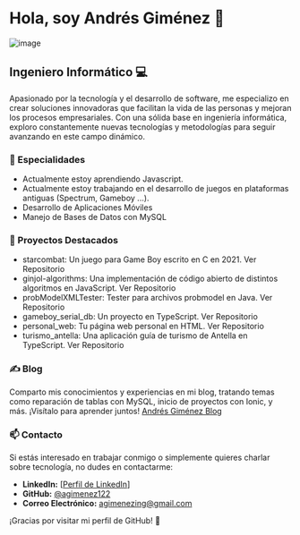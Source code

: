 # Hola, soy Andrés Giménez 👋

![image](https://github.com/agimenez122/agimenez122/assets/23209646/371b461e-9d83-4a4b-9239-8158d9c8b9ae)

## Ingeniero Informático 💻

Apasionado por la tecnología y el desarrollo de software, me especializo en crear soluciones innovadoras que facilitan la vida de las personas y mejoran los procesos empresariales. Con una sólida base en ingeniería informática, exploro constantemente nuevas tecnologías y metodologías para seguir avanzando en este campo dinámico.

### 🌟 Especialidades

- Actualmente estoy aprendiendo Javascript.
- Actualmente estoy trabajando en el desarrollo de juegos en plataformas antiguas (Spectrum, Gameboy ...).
- Desarrollo de Aplicaciones Móviles
- Manejo de Bases de Datos con MySQL


### 🚀 Proyectos Destacados

- starcombat: Un juego para Game Boy escrito en C en 2021. Ver Repositorio
- ginjol-algorithms: Una implementación de código abierto de distintos algoritmos en JavaScript. Ver Repositorio
- probModelXMLTester: Tester para archivos probmodel en Java. Ver Repositorio
- gameboy_serial_db: Un proyecto en TypeScript. Ver Repositorio
- personal_web: Tu página web personal en HTML. Ver Repositorio
- turismo_antella: Una aplicación guía de turismo de Antella en TypeScript. Ver Repositorio

### ✍ Blog

Comparto mis conocimientos y experiencias en mi blog, tratando temas como reparación de tablas con MySQL, inicio de proyectos con Ionic, y más. ¡Visítalo para aprender juntos! [Andrés Giménez Blog](https://www.andresgimenez.es/)

### 📫 Contacto

Si estás interesado en trabajar conmigo o simplemente quieres charlar sobre tecnología, no dudes en contactarme:

- **LinkedIn:** [[Perfil de LinkedIn](https://www.linkedin.com/in/andresgimenez)]
- **GitHub:** [@agimenez122](https://github.com/agimenez122)
- **Correo Electrónico:** agimenezing@gmail.com

¡Gracias por visitar mi perfil de GitHub! 🌟

<!--
**agimenez122/agimenez122** is a ✨ _special_ ✨ repository because its `README.md` (this file) appears on your GitHub profile.

Here are some ideas to get you started:

- 🔭 I’m currently working on ...
- 🌱 I’m currently learning ...
- 👯 I’m looking to collaborate on ...
- 🤔 I’m looking for help with ...
- 💬 Ask me about ...
- 📫 How to reach me: ...
- 😄 Pronouns: ...
- ⚡ Fun fact: ...
-->
